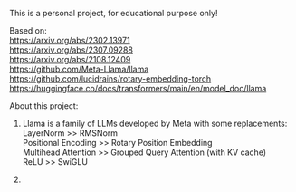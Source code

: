This is a personal project, for educational purpose only!

Based on: \
  https://arxiv.org/abs/2302.13971 \
  https://arxiv.org/abs/2307.09288 \
  https://arxiv.org/abs/2108.12409 \
  https://github.com/Meta-Llama/llama \
  https://github.com/lucidrains/rotary-embedding-torch \
  https://huggingface.co/docs/transformers/main/en/model_doc/llama

About this project:
  1. Llama is a family of LLMs developed by Meta with some replacements: \
     LayerNorm >> RMSNorm \
     Positional Encoding >> Rotary Position Embedding \
     Multihead Attention >> Grouped Query Attention (with KV cache) \
     ReLU >> SwiGLU

  2. 
     
  
